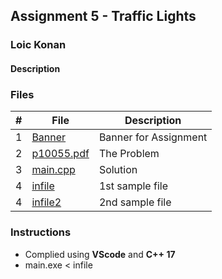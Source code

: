 ## Assignment 5 - Traffic Lights

### Loic Konan

#### Description

### Files

|   #   | File                   | Description           |
| :---: | ---------------------- | --------------------- |
|   1   | [Banner](Banner)       | Banner for Assignment |
|   2   | [p10055.pdf](P161.pdf) | The Problem           |
|   3   | [main.cpp](main.cpp)   | Solution              |
|   4   | [infile](infile)       | 1st sample file       |
|   4   | [infile2](infile2)     | 2nd sample file       |

### Instructions

- Complied using **VScode** and **C++ 17**
- main.exe < infile
